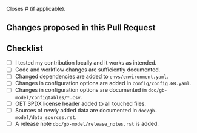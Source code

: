 Closes # (if applicable).

## Changes proposed in this Pull Request


## Checklist

<!-- Remove what doesn't apply. -->

- [ ] I tested my contribution locally and it works as intended.
- [ ] Code and workflow changes are sufficiently documented.
- [ ] Changed dependencies are added to `envs/environment.yaml`.
- [ ] Changes in configuration options are added in `config/config.GB.yaml`.
- [ ] Changes in configuration options are documented in `doc/gb-model/configtables/*.csv`.
- [ ] OET SPDX license header added to all touched files.
- [ ] Sources of newly added data are documented in `doc/gb-model/data_sources.rst`.
- [ ] A release note `doc/gb-model/release_notes.rst` is added.

